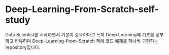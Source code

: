 # Deep-Learning-From-Scratch-self-study

Data Scientist를 시작하면서 기본이 중요하다고 느껴 Deep Learning에 기초를 공부하고 리뷰하며 Deep-Learning-From-Scratch 책에 코드 예제를 하나씩 구현하는 repository입니다. 

